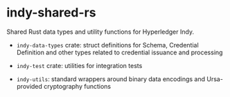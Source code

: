 # indy-shared-rs

Shared Rust data types and utility functions for Hyperledger Indy.

- `indy-data-types` crate: struct definitions for Schema, Credential Definition and other
  types related to credential issuance and processing

- `indy-test` crate: utilities for integration tests

- `indy-utils`: standard wrappers around binary data encodings and Ursa-provided
  cryptography functions

